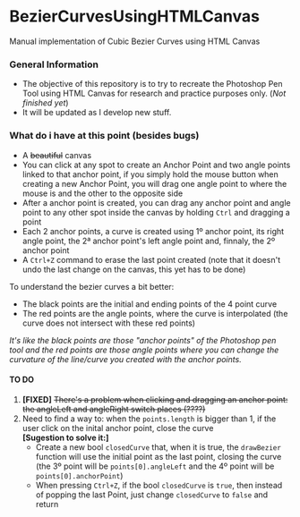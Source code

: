 # BezierCurvesUsingHTMLCanvas
 Manual implementation of Cubic Bezier Curves using HTML Canvas

### General Information
* The objective of this repository is to try to recreate the Photoshop Pen Tool using HTML Canvas for research and practice purposes only. (_Not finished yet_)
* It will be updated as I develop new stuff.

### What do i have at this point (besides bugs)
- A <s>beautiful</s> canvas
- You can click at any spot to create an Anchor Point and two angle points linked to that anchor point, if you simply hold the mouse button when creating a new Anchor Point, you will drag one angle point to where the mouse is and the other to the opposite side
- After a anchor point is created, you can drag any anchor point and angle point to any other spot inside the canvas by holding `Ctrl` and dragging a point
- Each 2 anchor points, a curve is created using 1º anchor point, its right angle point, the 2ª anchor point's left angle point and, finnaly, the 2º anchor point   
- A `Ctrl+Z` command to erase the last point created (note that it doesn't undo the last change on the canvas, this yet has to be done)
  
  
To understand the bezier curves a bit better:  
- The black points are the initial and ending points of the 4 point curve
- The red points are the angle points, where the curve is interpolated (the curve does not intersect with these red points)  

_It's like the black points are those "anchor points" of the Photoshop pen tool and the red points are those angle points where you can change the curvature of the line/curve you created with the anchor points._


#### TO DO
1. **[FIXED]** <s>There's a problem when clicking and dragging an anchor point: the angleLeft and angleRight switch places (????)</s>
2. Need to find a way to: when the `points.length` is bigger than 1, if the user click on the inital anchor point, close the curve  
**[Sugestion to solve it:]**
   - Create a new bool `closedCurve` that, when it is true, the `drawBezier` function will use the initial point as the last point, closing the curve (the 3º point will be `points[0].angleLeft` and the 4º point will be `points[0].anchorPoint`)
   - When pressing `Ctrl+Z`, if the bool `closedCurve` is `true`, then instead of popping the last Point, just change `closedCurve` to `false` and return

